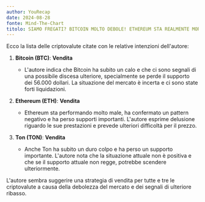 ```yaml
---
author: YouRecap
date: 2024-08-28
fonte: Mind-The-Chart 
titolo: SIAMO FREGATI? BITCOIN MOLTO DEBOLE! ETHEREUM STA REALMENTE MORENDO? (TIME SENSITIVE)
---
```


Ecco la lista delle criptovalute citate con le relative intenzioni dell'autore:

1. **Bitcoin (BTC)**: **Vendita**
   - L'autore indica che Bitcoin ha subito un calo e che ci sono segnali di una possibile discesa ulteriore, specialmente se perde il supporto dei 56.000 dollari. La situazione del mercato è incerta e ci sono state forti liquidazioni.

2. **Ethereum (ETH)**: **Vendita**
   - Ethereum sta performando molto male, ha confermato un pattern negativo e ha perso supporti importanti. L'autore esprime delusione riguardo le sue prestazioni e prevede ulteriori difficoltà per il prezzo.

3. **Ton (TON)**: **Vendita**
   - Anche Ton ha subito un duro colpo e ha perso un supporto importante. L'autore nota che la situazione attuale non è positiva e che se il supporto attuale non regge, potrebbe scendere ulteriormente.

L'autore sembra suggerire una strategia di vendita per tutte e tre le criptovalute a causa della debolezza del mercato e dei segnali di ulteriore ribasso.
